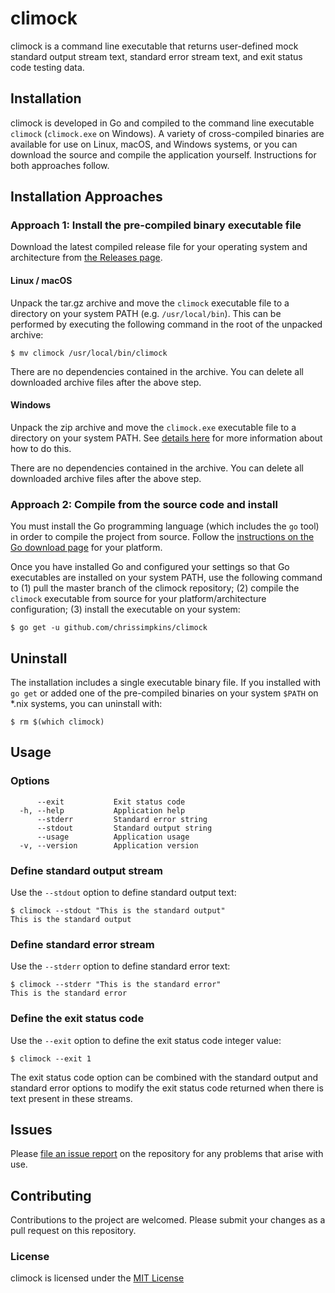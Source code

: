 # climock


climock is a command line executable that returns user-defined mock standard output stream text, standard error stream text, and exit status code testing data.

## Installation

climock is developed in Go and compiled to the command line executable `climock` (`climock.exe` on Windows). A variety of cross-compiled binaries are available for use on Linux, macOS, and Windows systems, or you can download the source and compile the application yourself. Instructions for both approaches follow.

## Installation Approaches

### Approach 1: Install the pre-compiled binary executable file

Download the latest compiled release file for your operating system and architecture from [the Releases page](https://github.com/chrissimpkins/climock/releases/latest).

#### Linux / macOS

Unpack the tar.gz archive and move the `climock` executable file to a directory on your system PATH (e.g. `/usr/local/bin`).  This can be performed by executing the following command in the root of the unpacked archive:

```
$ mv climock /usr/local/bin/climock
```

There are no dependencies contained in the archive.  You can delete all downloaded archive files after the above step.

#### Windows

Unpack the zip archive and move the `climock.exe` executable file to a directory on your system PATH. See [details here](https://stackoverflow.com/questions/4822400/register-an-exe-so-you-can-run-it-from-any-command-line-in-windows) for more information about how to do this.

There are no dependencies contained in the archive.  You can delete all downloaded archive files after the above step.

### Approach 2: Compile from the source code and install

You must install the Go programming language (which includes the `go` tool) in order to compile the project from source.  Follow the [instructions on the Go download page](https://golang.org/dl/) for your platform. 

Once you have installed Go and configured your settings so that Go executables are installed on your system PATH, use the following command to (1) pull the master branch of the climock repository; (2) compile the `climock` executable from source for your platform/architecture configuration; (3) install the executable on your system:

```
$ go get -u github.com/chrissimpkins/climock
```

## Uninstall

The installation includes a single executable binary file.  If you installed with `go get` or added one of the pre-compiled binaries on your system `$PATH` on *.nix systems, you can uninstall with:

```
$ rm $(which climock)
```

## Usage

### Options

```
      --exit           Exit status code
  -h, --help           Application help
      --stderr         Standard error string
      --stdout         Standard output string
      --usage          Application usage
  -v, --version        Application version
```

### Define standard output stream

Use the `--stdout` option to define standard output text:

```
$ climock --stdout "This is the standard output"
This is the standard output
```

### Define standard error stream

Use the `--stderr` option to define standard error text:

```
$ climock --stderr "This is the standard error"
This is the standard error
```

### Define the exit status code

Use the `--exit` option to define the exit status code integer value:

```
$ climock --exit 1
```
The exit status code option can be combined with the standard output and standard error options to modify the exit status code returned when there is text present in these streams.

## Issues

Please [file an issue report](https://github.com/chrissimpkins/climock/issues/new) on the repository for any problems that arise with use.

## Contributing

Contributions to the project are welcomed. Please submit your changes as a pull request on this repository.

### License

climock is licensed under the [MIT License](LICENSE)